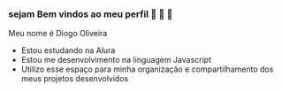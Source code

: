 ### sejam Bem vindos ao meu perfil 💙 🌇 💙

Meu nome é Diogo Oliveira

- Estou estudando na Alura
- Estou me desenvolvimento na linguagem Javascript
- Utilizo esse espaço para minha organização e
compartilhamento dos meus projetos desenvolvidos
